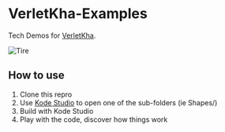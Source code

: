 # VerletKha-Examples
Tech Demos for [VerletKha](https://github.com/Devination/VerletKha).

![Tire](https://lh4.googleusercontent.com/-4WirsEC5qfc/VxRRD9JEs0I/AAAAAAAAB0g/gzPgE0SglS0K7cKToBCsDB73RedfQivcwCL0B/w350-h282-no/VerletTire.gif)

How to use
--------
1. Clone this repro
2. Use [Kode Studio](https://github.com/KTXSoftware/KodeStudio/releases) to open one of the sub-folders (ie Shapes/)
3. Build with Kode Studio
4. Play with the code, discover how things work
